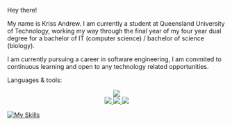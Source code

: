 Hey there!

My name is Kriss Andrew. I am currently a student at Queensland University of Technology, working my way through the final year of my four year dual degree for a bachelor of IT (computer science) / bachelor of science (biology).

I am currently pursuing a career in software engineering, I am commited to continuous learning and open to any technology related opportunities.

Languages & tools:<br/>
<p align="center">
  <a href="https://skillicons.dev">
    <img src="https://skillicons.dev/icons?i=python,js,java,cs,c,r" />
    <br/>
    <img src="https://skillicons.dev/icons?i=php,html,css,bootstrap" />
    <img src="https://skillicons.dev/icons?i=aws,git,github,linux,vscode" />
    <img src="https://skillicons.dev/icons?i=mongodb,mysql" />
  </a>
</p>


[![My Skills](https://skillicons.dev/icons?i=mongodb,mysql)](https://skillicons.dev)

<!---
KrissAndrew/KrissAndrew is a ✨ special ✨ repository because its `README.md` (this file) appears on your GitHub profile.
You can click the Preview link to take a look at your changes.
--->



